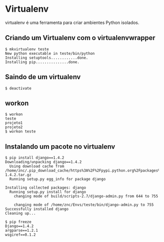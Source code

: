 Virtualenv
==========
virtualenv é uma ferramenta para criar ambientes Python isolados.

Criando um Virtualenv com o virtualenvwrapper
---------------------------------------------
```
$ mkvirtualenv teste
New python executable in teste/bin/python
Installing setuptools............done.
Installing pip...............done.
```

Saindo de um virtualenv
-----------------------
```
$ deactivate
```

workon
------
```
$ workon
teste
projeto1
projeto2
$ workon teste
```

Instalando um pacote no virtualenv
----------------------------------
```
$ pip install django==1.4.2
Downloading/unpacking django==1.4.2
  Using download cache from /home/znc/.pip_download_cache/https%3A%2F%2Fpypi.python.org%2Fpackages%2Fsource%2FD%2FDjango%2FDjango-1.4.2.tar.gz
  Running setup.py egg_info for package django
    
Installing collected packages: django
  Running setup.py install for django
    changing mode of build/scripts-2.7/django-admin.py from 644 to 755
    
    changing mode of /home/znc/Envs/teste/bin/django-admin.py to 755
Successfully installed django
Cleaning up...

$ pip freeze
Django==1.4.2
argparse==1.2.1
wsgiref==0.1.2
```
